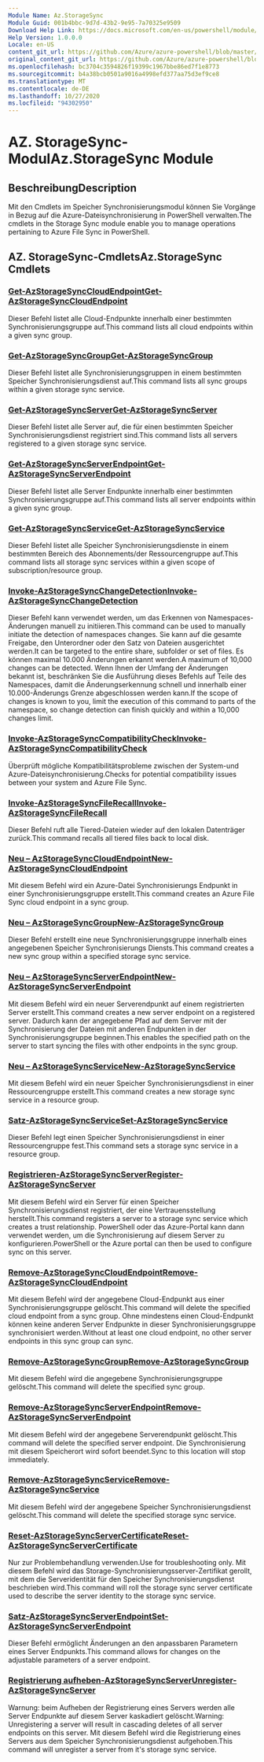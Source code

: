 ```yaml
---
Module Name: Az.StorageSync
Module Guid: 001b4bbc-9d7d-43b2-9e95-7a70325e9509
Download Help Link: https://docs.microsoft.com/en-us/powershell/module/az.storagesync
Help Version: 1.0.0.0
Locale: en-US
content_git_url: https://github.com/Azure/azure-powershell/blob/master/src/StorageSync/StorageSync/help/Az.StorageSync.md
original_content_git_url: https://github.com/Azure/azure-powershell/blob/master/src/StorageSync/StorageSync/help/Az.StorageSync.md
ms.openlocfilehash: bc3704c3594826f19399c1967bbe86ed7f1e8773
ms.sourcegitcommit: b4a38bcb0501a9016a4998efd377aa75d3ef9ce8
ms.translationtype: MT
ms.contentlocale: de-DE
ms.lasthandoff: 10/27/2020
ms.locfileid: "94302950"
---
```

# <span data-ttu-id="ea642-101">AZ. StorageSync-Modul</span><span class="sxs-lookup"><span data-stu-id="ea642-101">Az.StorageSync Module</span></span>
## <span data-ttu-id="ea642-102">Beschreibung</span><span class="sxs-lookup"><span data-stu-id="ea642-102">Description</span></span>
<span data-ttu-id="ea642-103">Mit den Cmdlets im Speicher Synchronisierungsmodul können Sie Vorgänge in Bezug auf die Azure-Dateisynchronisierung in PowerShell verwalten.</span><span class="sxs-lookup"><span data-stu-id="ea642-103">The cmdlets in the Storage Sync module enable you to manage operations pertaining to Azure File Sync in PowerShell.</span></span>

## <span data-ttu-id="ea642-104">AZ. StorageSync-Cmdlets</span><span class="sxs-lookup"><span data-stu-id="ea642-104">Az.StorageSync Cmdlets</span></span>
### [<span data-ttu-id="ea642-105">Get-AzStorageSyncCloudEndpoint</span><span class="sxs-lookup"><span data-stu-id="ea642-105">Get-AzStorageSyncCloudEndpoint</span></span>](Get-AzStorageSyncCloudEndpoint.md)
<span data-ttu-id="ea642-106">Dieser Befehl listet alle Cloud-Endpunkte innerhalb einer bestimmten Synchronisierungsgruppe auf.</span><span class="sxs-lookup"><span data-stu-id="ea642-106">This command lists all cloud endpoints within a given sync group.</span></span>

### [<span data-ttu-id="ea642-107">Get-AzStorageSyncGroup</span><span class="sxs-lookup"><span data-stu-id="ea642-107">Get-AzStorageSyncGroup</span></span>](Get-AzStorageSyncGroup.md)
<span data-ttu-id="ea642-108">Dieser Befehl listet alle Synchronisierungsgruppen in einem bestimmten Speicher Synchronisierungsdienst auf.</span><span class="sxs-lookup"><span data-stu-id="ea642-108">This command lists all sync groups within a given storage sync service.</span></span>

### [<span data-ttu-id="ea642-109">Get-AzStorageSyncServer</span><span class="sxs-lookup"><span data-stu-id="ea642-109">Get-AzStorageSyncServer</span></span>](Get-AzStorageSyncServer.md)
<span data-ttu-id="ea642-110">Dieser Befehl listet alle Server auf, die für einen bestimmten Speicher Synchronisierungsdienst registriert sind.</span><span class="sxs-lookup"><span data-stu-id="ea642-110">This command lists all servers registered to a given storage sync service.</span></span>

### [<span data-ttu-id="ea642-111">Get-AzStorageSyncServerEndpoint</span><span class="sxs-lookup"><span data-stu-id="ea642-111">Get-AzStorageSyncServerEndpoint</span></span>](Get-AzStorageSyncServerEndpoint.md)
<span data-ttu-id="ea642-112">Dieser Befehl listet alle Server Endpunkte innerhalb einer bestimmten Synchronisierungsgruppe auf.</span><span class="sxs-lookup"><span data-stu-id="ea642-112">This command lists all server endpoints within a given sync group.</span></span>

### [<span data-ttu-id="ea642-113">Get-AzStorageSyncService</span><span class="sxs-lookup"><span data-stu-id="ea642-113">Get-AzStorageSyncService</span></span>](Get-AzStorageSyncService.md)
<span data-ttu-id="ea642-114">Dieser Befehl listet alle Speicher Synchronisierungsdienste in einem bestimmten Bereich des Abonnements/der Ressourcengruppe auf.</span><span class="sxs-lookup"><span data-stu-id="ea642-114">This command lists all storage sync services within a given scope of subscription/resource group.</span></span>

### [<span data-ttu-id="ea642-115">Invoke-AzStorageSyncChangeDetection</span><span class="sxs-lookup"><span data-stu-id="ea642-115">Invoke-AzStorageSyncChangeDetection</span></span>](Invoke-AzStorageSyncChangeDetection.md)
<span data-ttu-id="ea642-116">Dieser Befehl kann verwendet werden, um das Erkennen von Namespaces-Änderungen manuell zu initiieren.</span><span class="sxs-lookup"><span data-stu-id="ea642-116">This command can be used to manually initiate the detection of namespaces changes.</span></span> <span data-ttu-id="ea642-117">Sie kann auf die gesamte Freigabe, den Unterordner oder den Satz von Dateien ausgerichtet werden.</span><span class="sxs-lookup"><span data-stu-id="ea642-117">It can be targeted to the entire share, subfolder or set of files.</span></span> <span data-ttu-id="ea642-118">Es können maximal 10.000 Änderungen erkannt werden.</span><span class="sxs-lookup"><span data-stu-id="ea642-118">A maximum of 10,000 changes can be detected.</span></span> <span data-ttu-id="ea642-119">Wenn Ihnen der Umfang der Änderungen bekannt ist, beschränken Sie die Ausführung dieses Befehls auf Teile des Namespaces, damit die Änderungserkennung schnell und innerhalb einer 10.000-Änderungs Grenze abgeschlossen werden kann.</span><span class="sxs-lookup"><span data-stu-id="ea642-119">If the scope of changes is known to you, limit the execution of this command to parts of the namespace, so change detection can finish quickly and within a 10,000 changes limit.</span></span>

### [<span data-ttu-id="ea642-120">Invoke-AzStorageSyncCompatibilityCheck</span><span class="sxs-lookup"><span data-stu-id="ea642-120">Invoke-AzStorageSyncCompatibilityCheck</span></span>](Invoke-AzStorageSyncCompatibilityCheck.md)
<span data-ttu-id="ea642-121">Überprüft mögliche Kompatibilitätsprobleme zwischen der System-und Azure-Dateisynchronisierung.</span><span class="sxs-lookup"><span data-stu-id="ea642-121">Checks for potential compatibility issues between your system and Azure File Sync.</span></span>

### [<span data-ttu-id="ea642-122">Invoke-AzStorageSyncFileRecall</span><span class="sxs-lookup"><span data-stu-id="ea642-122">Invoke-AzStorageSyncFileRecall</span></span>](Invoke-AzStorageSyncFileRecall.md)
<span data-ttu-id="ea642-123">Dieser Befehl ruft alle Tiered-Dateien wieder auf den lokalen Datenträger zurück.</span><span class="sxs-lookup"><span data-stu-id="ea642-123">This command recalls all tiered files back to local disk.</span></span>

### [<span data-ttu-id="ea642-124">Neu – AzStorageSyncCloudEndpoint</span><span class="sxs-lookup"><span data-stu-id="ea642-124">New-AzStorageSyncCloudEndpoint</span></span>](New-AzStorageSyncCloudEndpoint.md)
<span data-ttu-id="ea642-125">Mit diesem Befehl wird ein Azure-Datei Synchronisierungs Endpunkt in einer Synchronisierungsgruppe erstellt.</span><span class="sxs-lookup"><span data-stu-id="ea642-125">This command creates an Azure File Sync cloud endpoint in a sync group.</span></span>

### [<span data-ttu-id="ea642-126">Neu – AzStorageSyncGroup</span><span class="sxs-lookup"><span data-stu-id="ea642-126">New-AzStorageSyncGroup</span></span>](New-AzStorageSyncGroup.md)
<span data-ttu-id="ea642-127">Dieser Befehl erstellt eine neue Synchronisierungsgruppe innerhalb eines angegebenen Speicher Synchronisierungs Diensts.</span><span class="sxs-lookup"><span data-stu-id="ea642-127">This command creates a new sync group within a specified storage sync service.</span></span>

### [<span data-ttu-id="ea642-128">Neu – AzStorageSyncServerEndpoint</span><span class="sxs-lookup"><span data-stu-id="ea642-128">New-AzStorageSyncServerEndpoint</span></span>](New-AzStorageSyncServerEndpoint.md)
<span data-ttu-id="ea642-129">Mit diesem Befehl wird ein neuer Serverendpunkt auf einem registrierten Server erstellt.</span><span class="sxs-lookup"><span data-stu-id="ea642-129">This command creates a new server endpoint on a registered server.</span></span> <span data-ttu-id="ea642-130">Dadurch kann der angegebene Pfad auf dem Server mit der Synchronisierung der Dateien mit anderen Endpunkten in der Synchronisierungsgruppe beginnen.</span><span class="sxs-lookup"><span data-stu-id="ea642-130">This enables the specified path on the server to start syncing the files with other endpoints in the sync group.</span></span>

### [<span data-ttu-id="ea642-131">Neu – AzStorageSyncService</span><span class="sxs-lookup"><span data-stu-id="ea642-131">New-AzStorageSyncService</span></span>](New-AzStorageSyncService.md)
<span data-ttu-id="ea642-132">Mit diesem Befehl wird ein neuer Speicher Synchronisierungsdienst in einer Ressourcengruppe erstellt.</span><span class="sxs-lookup"><span data-stu-id="ea642-132">This command creates a new storage sync service in a resource group.</span></span>

### [<span data-ttu-id="ea642-133">Satz-AzStorageSyncService</span><span class="sxs-lookup"><span data-stu-id="ea642-133">Set-AzStorageSyncService</span></span>](New-AzStorageSyncService.md)
<span data-ttu-id="ea642-134">Dieser Befehl legt einen Speicher Synchronisierungsdienst in einer Ressourcengruppe fest.</span><span class="sxs-lookup"><span data-stu-id="ea642-134">This command sets a storage sync service in a resource group.</span></span>

### [<span data-ttu-id="ea642-135">Registrieren-AzStorageSyncServer</span><span class="sxs-lookup"><span data-stu-id="ea642-135">Register-AzStorageSyncServer</span></span>](Register-AzStorageSyncServer.md)
<span data-ttu-id="ea642-136">Mit diesem Befehl wird ein Server für einen Speicher Synchronisierungsdienst registriert, der eine Vertrauensstellung herstellt.</span><span class="sxs-lookup"><span data-stu-id="ea642-136">This command registers a server to a storage sync service which creates a trust relationship.</span></span> <span data-ttu-id="ea642-137">PowerShell oder das Azure-Portal kann dann verwendet werden, um die Synchronisierung auf diesem Server zu konfigurieren.</span><span class="sxs-lookup"><span data-stu-id="ea642-137">PowerShell or the Azure portal can then be used to configure sync on this server.</span></span>

### [<span data-ttu-id="ea642-138">Remove-AzStorageSyncCloudEndpoint</span><span class="sxs-lookup"><span data-stu-id="ea642-138">Remove-AzStorageSyncCloudEndpoint</span></span>](Remove-AzStorageSyncCloudEndpoint.md)
<span data-ttu-id="ea642-139">Mit diesem Befehl wird der angegebene Cloud-Endpunkt aus einer Synchronisierungsgruppe gelöscht.</span><span class="sxs-lookup"><span data-stu-id="ea642-139">This command will delete the specified cloud endpoint from a sync group.</span></span> <span data-ttu-id="ea642-140">Ohne mindestens einen Cloud-Endpunkt können keine anderen Server Endpunkte in dieser Synchronisierungsgruppe synchronisiert werden.</span><span class="sxs-lookup"><span data-stu-id="ea642-140">Without at least one cloud endpoint, no other server endpoints in this sync group can sync.</span></span>

### [<span data-ttu-id="ea642-141">Remove-AzStorageSyncGroup</span><span class="sxs-lookup"><span data-stu-id="ea642-141">Remove-AzStorageSyncGroup</span></span>](Remove-AzStorageSyncGroup.md)
<span data-ttu-id="ea642-142">Mit diesem Befehl wird die angegebene Synchronisierungsgruppe gelöscht.</span><span class="sxs-lookup"><span data-stu-id="ea642-142">This command will delete the specified sync group.</span></span>

### [<span data-ttu-id="ea642-143">Remove-AzStorageSyncServerEndpoint</span><span class="sxs-lookup"><span data-stu-id="ea642-143">Remove-AzStorageSyncServerEndpoint</span></span>](Remove-AzStorageSyncServerEndpoint.md)
<span data-ttu-id="ea642-144">Mit diesem Befehl wird der angegebene Serverendpunkt gelöscht.</span><span class="sxs-lookup"><span data-stu-id="ea642-144">This command will delete the specified server endpoint.</span></span> <span data-ttu-id="ea642-145">Die Synchronisierung mit diesem Speicherort wird sofort beendet.</span><span class="sxs-lookup"><span data-stu-id="ea642-145">Sync to this location will stop immediately.</span></span>

### [<span data-ttu-id="ea642-146">Remove-AzStorageSyncService</span><span class="sxs-lookup"><span data-stu-id="ea642-146">Remove-AzStorageSyncService</span></span>](Remove-AzStorageSyncService.md)
<span data-ttu-id="ea642-147">Mit diesem Befehl wird der angegebene Speicher Synchronisierungsdienst gelöscht.</span><span class="sxs-lookup"><span data-stu-id="ea642-147">This command will delete the specified storage sync service.</span></span>

### [<span data-ttu-id="ea642-148">Reset-AzStorageSyncServerCertificate</span><span class="sxs-lookup"><span data-stu-id="ea642-148">Reset-AzStorageSyncServerCertificate</span></span>](Reset-AzStorageSyncServerCertificate.md)
<span data-ttu-id="ea642-149">Nur zur Problembehandlung verwenden.</span><span class="sxs-lookup"><span data-stu-id="ea642-149">Use for troubleshooting only.</span></span> <span data-ttu-id="ea642-150">Mit diesem Befehl wird das Storage-Synchronisierungsserver-Zertifikat gerollt, mit dem die Serveridentität für den Speicher Synchronisierungsdienst beschrieben wird.</span><span class="sxs-lookup"><span data-stu-id="ea642-150">This command will roll the storage sync server certificate used to describe the server identity to the storage sync service.</span></span>

### [<span data-ttu-id="ea642-151">Satz-AzStorageSyncServerEndpoint</span><span class="sxs-lookup"><span data-stu-id="ea642-151">Set-AzStorageSyncServerEndpoint</span></span>](Set-AzStorageSyncServerEndpoint.md)
<span data-ttu-id="ea642-152">Dieser Befehl ermöglicht Änderungen an den anpassbaren Parametern eines Server Endpunkts.</span><span class="sxs-lookup"><span data-stu-id="ea642-152">This command allows for changes on the adjustable parameters of a server endpoint.</span></span>

### [<span data-ttu-id="ea642-153">Registrierung aufheben-AzStorageSyncServer</span><span class="sxs-lookup"><span data-stu-id="ea642-153">Unregister-AzStorageSyncServer</span></span>](Unregister-AzStorageSyncServer.md)
<span data-ttu-id="ea642-154">Warnung: beim Aufheben der Registrierung eines Servers werden alle Server Endpunkte auf diesem Server kaskadiert gelöscht.</span><span class="sxs-lookup"><span data-stu-id="ea642-154">Warning: Unregistering a server will result in cascading deletes of all server endpoints on this server.</span></span> <span data-ttu-id="ea642-155">Mit diesem Befehl wird die Registrierung eines Servers aus dem Speicher Synchronisierungsdienst aufgehoben.</span><span class="sxs-lookup"><span data-stu-id="ea642-155">This command will unregister a server from it's storage sync service.</span></span>


